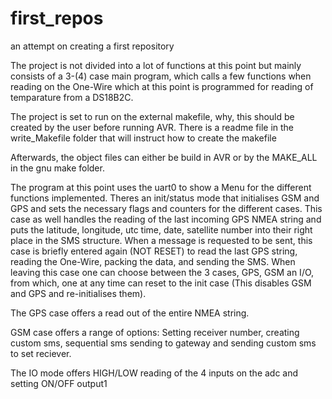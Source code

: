 first_repos
===========

an attempt on creating a first repository

The project is not divided into a lot of functions at this point
but mainly consists of a 3-(4) case main program, which calls a few functions when reading on the One-Wire
which at this point is programmed for reading of temparature from a DS18B2C.

The project is set to run on the external makefile, why, this should be created by the user before running AVR.
There is a readme file in the write_Makefile folder that will instruct how to create the makefile

Afterwards, the object files can either be build in AVR or by the MAKE_ALL in the gnu make folder.

The program at this point uses the uart0 to show a Menu for the different functions implemented.
Theres an init/status mode that initialises GSM and GPS and sets the necessary flags and counters for the different cases. This case as well handles the reading of the last incoming GPS NMEA string and puts the latitude, longitude, utc time, date, satellite number into their right place in the SMS structure. When a message is requested to be sent, this case is briefly entered again (NOT RESET) to read the last GPS string, reading the One-Wire, packing the data, and sending the SMS.
When leaving this case one can choose between the 3 cases, GPS, GSM an I/O, from which, one at any time can reset to the init case (This disables GSM and GPS and re-initialises them).

The GPS case offers a read out of the entire NMEA string.

GSM case offers a range of options: Setting receiver number, creating custom sms, sequential sms sending to gateway and sending custom sms to set reciever.

The IO mode offers HIGH/LOW reading of the 4 inputs on the adc and setting ON/OFF output1
